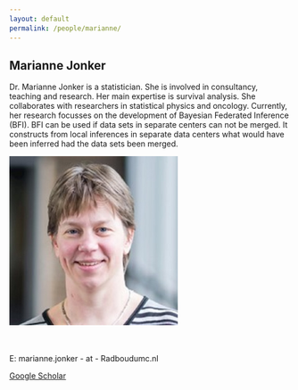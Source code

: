 ```yaml
---
layout: default
permalink: /people/marianne/
---
```


<h2>Marianne Jonker</h2>

<div class="row">
    <div class="col-8">
      <p>Dr. Marianne Jonker is a statistician. She is involved in consultancy, teaching and research. Her main expertise is survival analysis. She collaborates with researchers in statistical physics and oncology. Currently, her research focusses on the development of Bayesian Federated Inference (BFI). BFI can be used if data sets in separate centers can not be merged. It constructs from local inferences in separate data centers what would have been inferred had the data sets been merged.
        </p>
    </div>
    <div class="col-4">
        <img class="card-img-top" src="/assets/pictures/people/marianne2.jpg" alt="" style="width:60%"/>
    </div>
</div>

<br>
<br>
<p>E: marianne.jonker - at - Radboudumc.nl</p>   
<p><a href="https://scholar.google.com/citations?user=19gFs70AAAAJ&hl=en">Google Scholar</a></p>  














